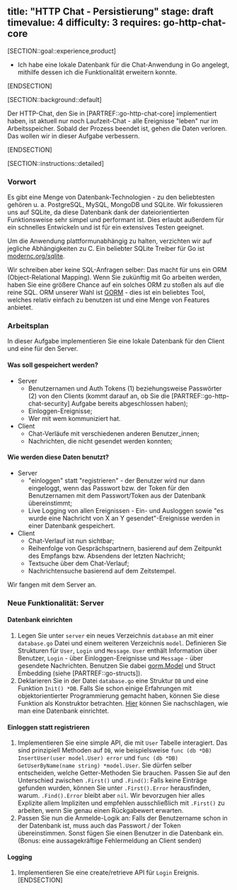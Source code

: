 title: "HTTP Chat - Persistierung"
stage: draft
timevalue: 4
difficulty: 3
requires: go-http-chat-core
---

[SECTION::goal::experience,product]

- Ich habe eine lokale Datenbank für die Chat-Anwendung in Go angelegt, mithilfe dessen ich die Funktionalität erweitern 
konnte.

[ENDSECTION]

[SECTION::background::default]

Der HTTP-Chat, den Sie in [PARTREF::go-http-chat-core] implementiert haben, ist aktuell nur noch Laufzeit-Chat - alle 
Ereignisse "leben" nur im Arbeitsspeicher. Sobald der Prozess beendet ist, gehen die Daten verloren. Das wollen wir in 
dieser Aufgabe verbessern.

[ENDSECTION]

[SECTION::instructions::detailed]

### Vorwort

Es gibt eine Menge von Datenbank-Technologien - zu den beliebtesten gehören u. a. PostgreSQL, MySQL, MongoDB und SQLite.
Wir fokussieren uns auf SQLite, da diese Datenbank dank der dateiorientierten Funktionsweise sehr simpel und performant 
ist. Dies erlaubt außerdem für ein schnelles Entwickeln und ist für ein extensives Testen geeignet.

Um die Anwendung plattformunabhängig zu halten, verzichten wir auf jegliche Abhängigkeiten zu C. Ein beliebter SQLite
Treiber für Go ist [modernc.org/sqlite](https://pkg.go.dev/modernc.org/sqlite?utm_source=godoc).

Wir schreiben aber keine SQL-Anfragen selber: Das macht für uns ein ORM (Object-Relational Mapping). Wenn Sie 
zukünftig mit Go arbeiten werden, haben Sie eine größere Chance auf ein solches ORM zu stoßen als auf die reine SQL.
ORM unserer Wahl ist [GORM](https://gorm.io/) - dies ist ein beliebtes Tool, welches relativ einfach zu benutzen ist 
und eine Menge von Features anbietet. 

### Arbeitsplan

In dieser Aufgabe implementieren Sie eine lokale Datenbank für den Client und eine für den Server.

#### Was soll gespeichert werden?

- Server
    * Benutzernamen und Auth Tokens (1) beziehungsweise Passwörter (2) von den Clients (kommt darauf an, ob Sie die 
[PARTREF::go-http-chat-security] Aufgabe bereits abgeschlossen haben);
    * Einloggen-Ereignisse;
    * Wer mit wem kommuniziert hat.
- Client
    * Chat-Verläufe mit verschiedenen anderen Benutzer_innen;
    * Nachrichten, die nicht gesendet werden konnten;

#### Wie werden diese Daten benutzt?

- Server
    * "einloggen" statt "registrieren" - der Benutzer wird nur dann eingeloggt, wenn das Passwort bzw. der Token für den 
    Benutzernamen mit dem Passwort/Token aus der Datenbank übereinstimmt;
    * Live Logging von allen Ereignissen - Ein- und Ausloggen sowie 
    "es wurde eine Nachricht von X an Y gesendet"-Ereignisse werden in einer Datenbank gespeichert.
- Client
    * Chat-Verlauf ist nun sichtbar;
    * Reihenfolge von Gesprächspartnern, basierend auf dem Zeitpunkt des Empfangs bzw. Absendens der letzten Nachricht;
    * Textsuche über dem Chat-Verlauf;
    * Nachrichtensuche basierend auf dem Zeitstempel.

Wir fangen mit dem Server an.

### Neue Funktionalität: Server

#### Datenbank einrichten

1. Legen Sie unter `server` ein neues Verzeichnis `database` an mit einer `database.go` Datei und einem weiteren 
   Verzeichnis `model`. Definieren Sie Strukturen für `User`, `Login` und `Message`. `User` enthält Information über 
   Benutzer, `Login` - über Einloggen-Ereignisse und `Message` - über gesendete Nachrichten. Benutzen Sie dabei 
   [gorm.Model](https://pkg.go.dev/gorm.io/gorm@v1.25.12#Model) und Struct Embedding (siehe [PARTREF::go-structs]).
2. Deklarieren Sie in der Datei `database.go` eine Struktur `DB` und eine Funktion `Init() *DB`. Falls Sie schon
   einige Erfahrungen mit objektorientierter Programmierung gemacht haben, können Sie diese Funktion als Konstruktor 
   betrachten. [Hier](https://gorm.io/docs/) können Sie nachschlagen, wie man eine Datenbank einrichtet.  

#### Einloggen statt registrieren

1. Implementieren Sie eine simple API, die mit `User` Tabelle interagiert. Das sind prinzipiell Methoden auf 
   `DB`, wie beispielsweise `func (db *DB) InsertUser(user model.User) error` und 
   `func (db *DB) GetUserByName(name string) *model.User`. Sie dürfen selber entscheiden, welche Getter-Methoden Sie 
    brauchen.
    Passen Sie auf den Unterschied zwischen `.First()` und `.Find()`: Falls keine Einträge gefunden wurden, können Sie 
    unter `.First().Error` herausfinden, warum. `.Find().Error` bleibt aber `nil`. Wir bevorzugen hier alles Explizite 
    allem Impliziten und empfehlen ausschließlich mit `.First()` zu arbeiten, wenn Sie genau einen Rückgabewert 
    erwarten.
2. Passen Sie nun die Anmelde-Logik an: Falls der Benutzername schon in der Datenbank ist, muss auch das Passwort / der 
   Token übereinstimmen. Sonst fügen Sie einen Benutzer in die Datenbank ein. (Bonus: eine aussagekräftige Fehlermeldung 
   an Client senden)

#### Logging

1. Implementieren Sie eine create/retrieve API für `Login` Ereignis.
[ENDSECTION]